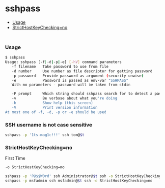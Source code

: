 # sshpass

- [Usage](#usage)
- [StrictHostKeyChecking=no](#stricthostkeycheckingno)

### 
```

```

### Usage
```sh
$ sshpass
Usage: sshpass [-f|-d|-p|-e] [-hV] command parameters
   -f filename   Take password to use from file
   -d number     Use number as file descriptor for getting password
   -p password   Provide password as argument (security unwise)
   -e            Password is passed as env-var "SSHPASS"
   With no parameters - password will be taken from stdin

   -P prompt     Which string should sshpass search for to detect a password prompt
   -v            Be verbose about what you're doing
   -h            Show help (this screen)
   -V            Print version information
At most one of -f, -d, -p or -e should be used
```

### SSH username is not case sensitive
```sh
sshpass -p '1ts-mag1c!!!' ssh tom@$t
```

### StrictHostKeyChecking=no
First Time
```sh
-o StrictHostKeyChecking=no

sshpass -p 'P@$$W0rd' ssh Administrator@$t ssh -o StrictHostKeyChecking=no
sshpass -p msfadmin ssh msfadmin@$t ssh -o StrictHostKeyChecking=no
```

### 
```

```

### 
```

```

### 
```

```